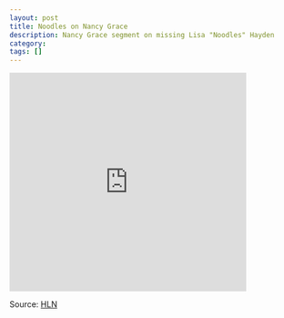 ```yaml
---
layout: post
title: Noodles on Nancy Grace
description: Nancy Grace segment on missing Lisa "Noodles" Hayden
category: 
tags: []
---
```



<iframe width="416" height="384" src="http://www.hlntv.com/embed/140511" frameborder="0" allowfullscreen scrolling="no"></iframe>

Source: [HLN][hln]

[hln]: http://www.hlntv.com/video/2015/02/03/lisa-hayden-gordon-noodles-missing-piano-teacher-florida "Piano teacher vanishes after concert"
